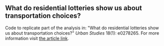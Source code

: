## What do residential lotteries show us about transportation choices?
Code to replicate part of the analysis in: "What do residential lotteries show us about transportation choices?" *Urban Studies* 18(1): e0278265.
For more information visit [the article link]([https://journals.plos.org/plosone/article?id=10.1371/journal.pone.0278265](https://journals.sagepub.com/doi/10.1177/0042098021995139)https://journals.sagepub.com/doi/10.1177/0042098021995139).
